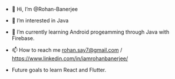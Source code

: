 - 👋 Hi, I’m @Rohan-Banerjee
- 👀 I’m interested in Java
- 🌱 I’m currently learning Android progeamming through Java with Firebase.
- 📫 How to reach me rohan.say7@gmail.com / https://www.linkedin.com/in/iamrohanbanerjee/

- Future goals to learn React and Flutter.

<!---
Rohan-Banerjee/Rohan-Banerjee is a ✨ special ✨ repository because its `README.md` (this file) appears on your GitHub profile.
You can click the Preview link to take a look at your changes.
--->
